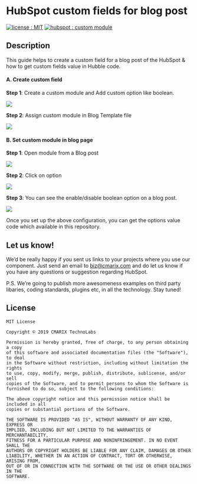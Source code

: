# HubSpot custom fields for blog post #
<a target="_blank" href="LICENSE"><img src="https://img.shields.io/badge/licence-MIT-brightgreen.svg" alt="license : MIT"></a>
<a target="_blank" href="https://www.hubspot.com/"><img src="https://img.shields.io/badge/hubspot-custom%20module-orange.svg" alt="hubspot : custom module"></a>


## Description ##
This guide helps to create a custom field for a blog post of the HubSpot & how to get custom fields value in Hubble code.

#### A. Create custom field ####
**Step 1**: Create a custom module and Add custom option like boolean.

![](https://www.cmarix.com/git/hubspot/c1.png)

**Step 2**: Assign custom module in Blog Template file

![](https://www.cmarix.com/git/hubspot/c2.png)

#### B. Set custom module in blog page ####
**Step 1**: Open module from a Blog post

![](https://www.cmarix.com/git/hubspot/c3.png)

**Step 2**: Click on option 

![](https://www.cmarix.com/git/hubspot/c4.png)

**Step 3**: You can see the enable/disable boolean option on a blog post.

![](https://www.cmarix.com/git/hubspot/c5.png)


Once you set up the above configuration, you can get the options value code which available in this repository.


## Let us know! ##
We’d be really happy if you sent us links to your projects where you use our component. Just send an email to [biz@cmarix.com](mailto:biz@cmarix.com "biz@cmarix.com") and do let us know if you have any questions or suggestion regarding HubSpot.

P.S. We’re going to publish more awesomeness examples on third party libaries, coding standards, plugins etc, in all the technology. Stay tuned!

## License ##

	MIT License
	
	Copyright © 2019 CMARIX TechnoLabs
	
	Permission is hereby granted, free of charge, to any person obtaining a copy
	of this software and associated documentation files (the "Software"), to deal
	in the Software without restriction, including without limitation the rights
	to use, copy, modify, merge, publish, distribute, sublicense, and/or sell
	copies of the Software, and to permit persons to whom the Software is
	furnished to do so, subject to the following conditions:
	
	The above copyright notice and this permission notice shall be included in all
	copies or substantial portions of the Software.
	
	THE SOFTWARE IS PROVIDED "AS IS", WITHOUT WARRANTY OF ANY KIND, EXPRESS OR
	IMPLIED, INCLUDING BUT NOT LIMITED TO THE WARRANTIES OF MERCHANTABILITY,
	FITNESS FOR A PARTICULAR PURPOSE AND NONINFRINGEMENT. IN NO EVENT SHALL THE
	AUTHORS OR COPYRIGHT HOLDERS BE LIABLE FOR ANY CLAIM, DAMAGES OR OTHER
	LIABILITY, WHETHER IN AN ACTION OF CONTRACT, TORT OR OTHERWISE, ARISING FROM,
	OUT OF OR IN CONNECTION WITH THE SOFTWARE OR THE USE OR OTHER DEALINGS IN THE
	SOFTWARE.